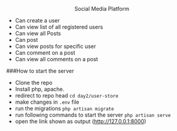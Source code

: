 <p align="center">Social Media Platform</p>

- Can create a user
- Can view list of all registered users
- Can view all Posts
- Can post
- Can view posts for specific user
- Can comment on a post
- Can view all comments on a post

###How to start the server
 - Clone the repo
 - Install php, apache.
 - redirect to repo head ```cd day2/user-store```
 - make changes in ```.env``` file
 - run the migrations ```php artisan migrate```
 - run following commands to start the server ```php artisan serve```
 - open the link shown as output (http://127.0.0.1:8000)
